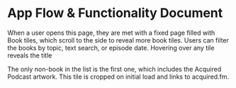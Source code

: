 # App Flow & Functionality Document

When a user opens this page, they are met with a fixed page filled with Book tiles, which scroll to the side to reveal more book tiles. Users can filter the books by topic, text search, or episode date. Hovering over any tile reveals the title 

The only non-book in the list is the first one, which includes the Acquired Podcast artwork. This tile is cropped on initial load and links to acquired.fm.